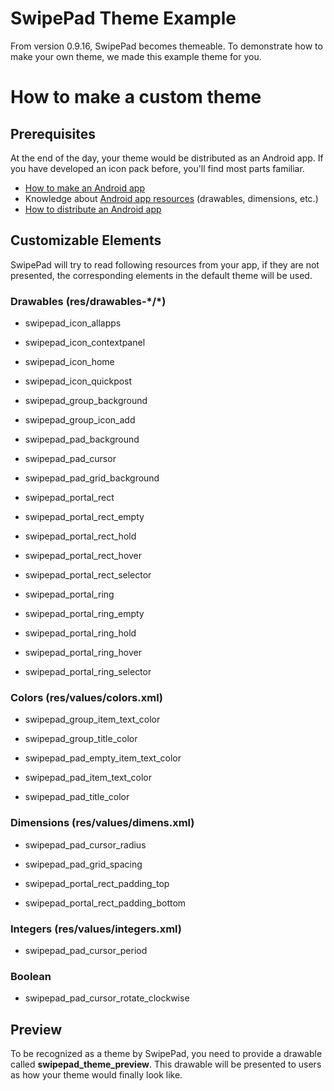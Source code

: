 # SwipePad Theme Example

From version 0.9.16, SwipePad becomes themeable. To demonstrate how to make your own theme, we made this example theme for you.

# How to make a custom theme

## Prerequisites 

At the end of the day, your theme would be distributed as an Android app. If you have developed an icon pack before, you'll find most parts familiar. 

* [How to make an Android app](http://developer.android.com/training/basics/firstapp/index.html)
* Knowledge about [Android app resources](http://developer.android.com/guide/topics/resources/providing-resources.html) (drawables, dimensions, etc.)
* [How to distribute an Android app](http://developer.android.com/distribute/googleplay/publish/register.html)

 
## Customizable Elements

SwipePad will try to read following resources from your app, if they are not presented, the corresponding elements in the default theme will be used.

### Drawables (res/drawables-\*/\*)

* swipepad\_icon\_allapps

* swipepad\_icon\_contextpanel

* swipepad\_icon\_home

* swipepad\_icon\_quickpost

* swipepad\_group\_background

* swipepad\_group\_icon\_add

* swipepad\_pad\_background

* swipepad\_pad\_cursor

* swipepad\_pad\_grid\_background

* swipepad\_portal\_rect

* swipepad\_portal\_rect\_empty

* swipepad\_portal\_rect\_hold

* swipepad\_portal\_rect\_hover

* swipepad\_portal\_rect\_selector

* swipepad\_portal\_ring

* swipepad\_portal\_ring\_empty

* swipepad\_portal\_ring\_hold

* swipepad\_portal\_ring\_hover

* swipepad\_portal\_ring\_selector

### Colors (res/values/colors.xml)

* swipepad\_group\_item\_text\_color

* swipepad\_group\_title\_color

* swipepad\_pad\_empty\_item\_text\_color

* swipepad\_pad\_item\_text\_color

* swipepad\_pad\_title\_color

### Dimensions (res/values/dimens.xml)

* swipepad\_pad\_cursor\_radius

* swipepad\_pad\_grid\_spacing

* swipepad\_portal\_rect\_padding\_top

* swipepad\_portal\_rect\_padding\_bottom

### Integers (res/values/integers.xml)

* swipepad\_pad\_cursor\_period

### Boolean

* swipepad\_pad\_cursor\_rotate\_clockwise

## Preview

To be recognized as a theme by SwipePad, you need to provide a drawable called **swipepad\_theme\_preview**. This drawable will be presented to users as how your theme would finally look like.
